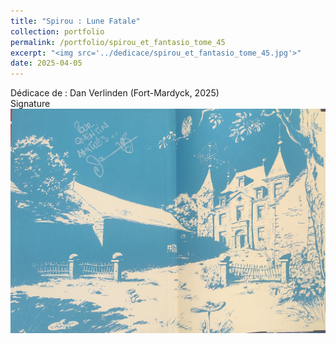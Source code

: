 ```yaml
---
title: "Spirou : Lune Fatale"
collection: portfolio
permalink: /portfolio/spirou_et_fantasio_tome_45
excerpt: "<img src='../dedicace/spirou_et_fantasio_tome_45.jpg'>"
date: 2025-04-05
---
```


Dédicace de : Dan Verlinden (Fort-Mardyck, 2025)<br>Signature
<img src='../dedicace/spirou_et_fantasio_tome_45.jpg'>